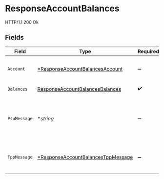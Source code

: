 # ResponseAccountBalances

HTTP/1.1 200 Ok


## Fields

| Field                                                                                          | Type                                                                                           | Required                                                                                       | Description                                                                                    | Example                                                                                        |
| ---------------------------------------------------------------------------------------------- | ---------------------------------------------------------------------------------------------- | ---------------------------------------------------------------------------------------------- | ---------------------------------------------------------------------------------------------- | ---------------------------------------------------------------------------------------------- |
| `Account`                                                                                      | [*ResponseAccountBalancesAccount](../../models/shared/responseaccountbalancesaccount.md)       | :heavy_minus_sign:                                                                             | Identificador de la cuenta que se está consultando.                                            |                                                                                                |
| `Balances`                                                                                     | [ResponseAccountBalancesBalances](../../models/shared/responseaccountbalancesbalances.md)      | :heavy_check_mark:                                                                             | Balances de la cuenta                                                                          |                                                                                                |
| `PsuMessage`                                                                                   | **string*                                                                                      | :heavy_minus_sign:                                                                             | Texto enviado al TPP a través del HUB para ser mostrado al PSU.                                | Informacion para PSU                                                                           |
| `TppMessage`                                                                                   | [*ResponseAccountBalancesTppMessage](../../models/shared/responseaccountbalancestppmessage.md) | :heavy_minus_sign:                                                                             | Mensaje para el TPP enviado a través del HUB.                                                  |                                                                                                |